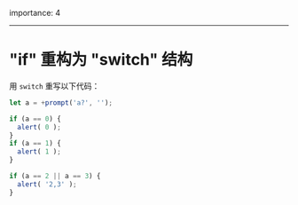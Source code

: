 importance: 4

---

# "if" 重构为 "switch" 结构

用 `switch` 重写以下代码：

```js run
let a = +prompt('a?', '');

if (a == 0) {
  alert( 0 );
}
if (a == 1) {
  alert( 1 );
}

if (a == 2 || a == 3) {
  alert( '2,3' );
}
```

